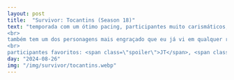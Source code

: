 ```yaml
---
layout: post
title:  "Survivor: Tocantins (Season 18)"
text: "temporada com um ótimo pacing, participantes muito carismáticos, estratégias bem elaboradas e votos emocionantes, minha favorita até agora.<br>
<br>
também tem um dos personagens mais engraçado que eu já vi em qualquer reality show, o fato de que ele consegue chegar tão longe sem ter a menor noção do que está acontecendo só deixa tudo melhor ainda.<br>
<br>
participantes favoritos: <span class=\"spoiler\">JT</span>, <span class=\"spoiler\">stephen</span>, <span class=\"spoiler\">taj</span>, <span class=\"spoiler\">sierra</span>, <span class=\"spoiler\">brendan</span> e o personagem mais engraçado do mundo <span class=\"spoiler\">coach</span>"
day: "2024-08-26"
img: "/img/survivor/tocantins.webp"
---
```

